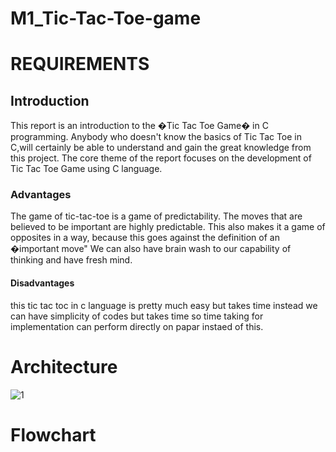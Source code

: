 # M1_Tic-Tac-Toe-game
# REQUIREMENTS
## Introduction
This report is an introduction to the �Tic Tac Toe Game� in C programming.
Anybody who doesn't know the basics of Tic Tac Toe in C,will certainly be able to understand and gain the great knowledge from this project.
The core theme of the report focuses on the development of Tic Tac Toe Game using C language.
### Advantages
The game of tic-tac-toe is a game of predictability.
The moves that are believed to be important are highly predictable.
This also makes it a game of opposites in a way, because this goes against the definition of an �important move"
We can also have brain wash to our capability of thinking and have fresh mind.
#### Disadvantages
this tic tac toc in c language is pretty much easy but takes time instead we can have simplicity of codes but takes time
so time taking for implementation
can perform directly on papar instaed of this.

# Architecture
![1](https://user-images.githubusercontent.com/99128901/153709336-c22546b4-cfad-4371-96aa-2557b25bd203.jpg)

# Flowchart




